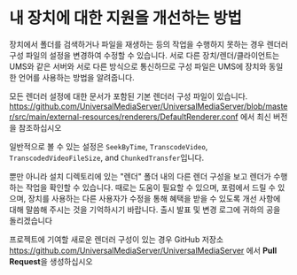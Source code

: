 # 내 장치에 대한 지원을 개선하는 방법

장치에서 폴더를 검색하거나 파일을 재생하는 등의 작업을 수행하지 못하는 경우 렌더러 구성 파일의 설정을 변경하여 수정할 수 있습니다. 서로 다른 장치/렌더/클라이언트는 UMS와 같은 서버와 서로 다른 방식으로 통신하므로 구성 파일은 UMS에 장치와 동일한 언어를 사용하는 방법을 알려줍니다.

모든 렌더러 설정에 대한 문서가 포함된 기본 렌더러 구성 파일이 있습니다. https://github.com/UniversalMediaServer/UniversalMediaServer/blob/master/src/main/external-resources/renderers/DefaultRenderer.conf 에서 최신 버전을 참조하십시오

일반적으로 볼 수 있는 설정은 `SeekByTime`, `TranscodeVideo`, `TranscodedVideoFileSize`, and `ChunkedTransfer`입니다.

뿐만 아니라 설치 디렉토리에 있는 "렌더" 폴더 내의 다른 렌더 구성을 보고 렌더가 수행하는 작업을 확인할 수 있습니다. 때로는 도움이 필요할 수 있으며, 포럼에서 드릴 수 있으며, 장치를 사용하는 다른 사용자가 수정을 통해 혜택을 받을 수 있도록 개선 사항에 대해 말씀해 주시는 것을 기억하시기 바랍니다. 출시 발표 및 변경 로그에 귀하의 공을 돌리겠습니다

프로젝트에 기여할 새로운 렌더러 구성이 있는 경우 GitHub 저장소 https://github.com/UniversalMediaServer/UniversalMediaServer 에서 **Pull Request**을 생성하십시오
